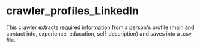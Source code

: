 # crawler_profiles_LinkedIn

This crawler extracts required information from a person's profile (main and contact info, experience, education, self-description) and saves into
a .csv file. 
